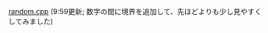 <head><title>乱数ジェネレータ</title></head>

[random.cpp](https://wandbox.org/permlink/bAdAKbC4YGmzUePz) (9:59更新; 数字の間に境界を追加して、先ほどよりも少し見やすくしてみました)

